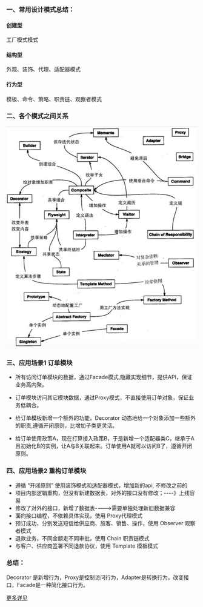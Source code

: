 




### 一、常用设计模式总结：

 #### 创建型
 
  工厂模式模式
  
 #### 结构型
 
 外观、装饰、代理、适配器模式
 
 #### 行为型
 
 模板、命令、策略、职责链、观察者模式
 
 
### 二、各个模式之间关系
 
 ![](https://github.com/kgtom/back-end/blob/master/pic/pattern.png)


### 三、应用场景1  订单模块

* 所有访问订单模块的数据，通过Facade模式,隐藏实现细节，提供API，保证业务高内聚。

* 订单模块访问其它模块数据，通过Proxy模式，不直接使用订单对象，保证业务低耦合。

* 给订单模板新增一个额外的功能，Decorator 动态地给一个对象添加一些额外的职责,遵循开闭原则，比增加子类更灵活。

* 给订单使用政策A，现在打算接入政策B，于是新增一个适配器类C，继承于A且初始化B的实例，让A与B关联起来。订单使用A就可以访问B了，遵循开闭原则。

### 四、应用场景2  重构订单模块
 
* 遵循 “开闭原则” 使用装饰模式和适配器模式，增加新的api, 不修改之前的
* 项目内部逻辑重构，但没有新建数据表，对外的接口没有修改；----》上线容易
* 修改了对外的接口，新增了数据表---->需要单独处理新旧数据兼容
* 面向接口编程，不依赖具体实现，使用 Proxy代理模式
* 预订成功，分别发送短信给供应商、旅客、销售、操作，使用 Observer 观察者模式
* 退款业务，不同金额走不同审批，使用 Chain 职责链模式
* 与客户、供应商签署不同退款协议，使用 Template 模板模式

### 总结：

Decorator 是新增行为，Proxy是控制访问行为，Adapter是转换行为，改变接口，Facade是一种简化接口行为。



[更多详见](https://github.com/kgtom/design-pattern)

